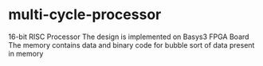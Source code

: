 # multi-cycle-processor
16-bit RISC Processor
The design is implemented on Basys3 FPGA Board
The memory contains data and binary code for bubble sort of data present in memory
